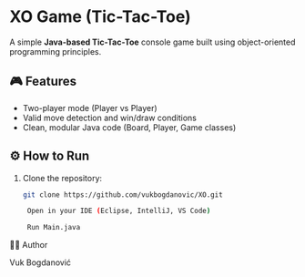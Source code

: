 # XO Game (Tic-Tac-Toe)

A simple **Java-based Tic-Tac-Toe** console game built using object-oriented programming principles.

## 🎮 Features
- Two-player mode (Player vs Player)
- Valid move detection and win/draw conditions
- Clean, modular Java code (Board, Player, Game classes)

## ⚙️ How to Run
1. Clone the repository:  
   ```bash
   git clone https://github.com/vukbogdanovic/XO.git

    Open in your IDE (Eclipse, IntelliJ, VS Code)

    Run Main.java

👨‍💻 Author

Vuk Bogdanović
